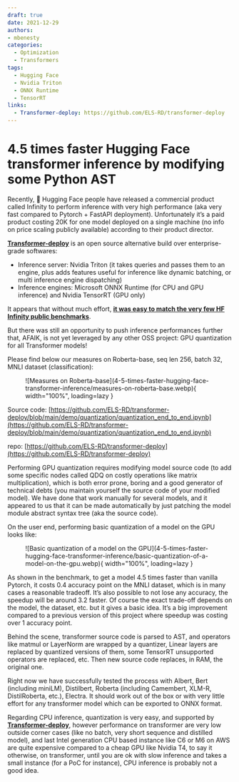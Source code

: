 ```yaml
---
draft: true
date: 2021-12-29
authors:
- mbenesty
categories:
  - Optimization
  - Transformers
tags:
  - Hugging Face
  - Nvidia Triton
  - ONNX Runtime
  - TensorRT
links:
  - Transformer-deploy: https://github.com/ELS-RD/transformer-deploy
---
```


# 4.5 times faster Hugging Face transformer inference by modifying some Python AST

Recently, 🤗 Hugging Face people have released a commercial product called Infinity to perform inference with very high
performance (aka very fast compared to Pytorch + FastAPI deployment). Unfortunately it’s a paid product costing 20K for
one model deployed on a single machine (no info on price scaling publicly available) according to their product
director.

<!-- more -->

**[Transformer-deploy](https://github.com/ELS-RD/transformer-deploy)** is an open source alternative build over
enterprise-grade softwares:

- Inference server: Nvidia Triton (it takes queries and passes them to an engine, plus adds features useful for
  inference like dynamic batching, or multi inference engine dispatching)
- Inference engines: Microsoft ONNX Runtime (for CPU and GPU inference) and Nvidia TensorRT (GPU only)

It appears that without much effort, 
**[it was easy to match the very few HF Infinity public benchmarks](https://towardsdatascience.com/hugging-face-transformer-inference-under-1-millisecond-latency-e1be0057a51c?source=friends_link&sk=cd880e05c501c7880f2b9454830b8915)**.

But there was still an opportunity to push inference performances further that, AFAIK, is not yet leveraged by any other
OSS project: GPU quantization for all Transformer models!

Please find below our measures on Roberta-base, seq len 256, batch 32, MNLI dataset (classification):

<figure markdown>
  ![Measures on Roberta-base](4-5-times-faster-hugging-face-transformer-inference/measures-on-roberta-base.webp){ width="100%", loading=lazy }
</figure>

Source
code: [https://github.com/ELS-RD/transformer-deploy/blob/main/demo/quantization/quantization_end_to_end.ipynb](https://github.com/ELS-RD/transformer-deploy/blob/main/demo/quantization/quantization_end_to_end.ipynb)

repo: [https://github.com/ELS-RD/transformer-deploy](https://github.com/ELS-RD/transformer-deploy)

Performing GPU quantization requires modifying model source code (to add some specific nodes called QDQ on costly
operations like matrix multiplication), which is both error prone, boring and a good generator of technical debts (you
maintain yourself the source code of your modified model). We have done that work manually for several models, and it
appeared to us that it can be made automatically by just patching the model module abstract syntax tree (aka the source
code).

On the user end, performing basic quantization of a model on the GPU looks like:

<figure markdown>
  ![Basic quantization of a model on the GPU](4-5-times-faster-hugging-face-transformer-inference/basic-quantization-of-a-model-on-the-gpu.webp){ width="100%", loading=lazy }
</figure>

As shown in the benchmark, to get a model 4.5 times faster than vanilla Pytorch, it costs 0.4 accuracy point on the MNLI
dataset, which is in many cases a reasonable tradeoff. It’s also possible to not lose any accuracy, the speedup will be
around 3.2 faster. Of course the exact trade-off depends on the model, the dataset, etc. but it gives a basic idea. It’s
a big improvement compared to a previous version of this project where speedup was costing over 1 accuracy point.

Behind the scene, transformer source code is parsed to AST, and operators like matmul or LayerNorm are wrapped by a
quantizer, Linear layers are replaced by quantized versions of them, some TensorRT unsupported operators are replaced,
etc. Then new source code replaces, in RAM, the original one.

Right now we have successfully tested the process with Albert, Bert (including miniLM), Distilbert, Roberta (including
Camembert, XLM-R, DistilRoberta, etc.), Electra. It should work out of the box or with very little effort for any
transformer model which can be exported to ONNX format.

Regarding CPU inference, quantization is very easy, and supported by
**[Transformer-deploy](https://github.com/ELS-RD/transformer-deploy)**, however performance on
transformer are very low outside corner cases (like no batch, very short sequence and distilled model), and last Intel
generation CPU based instance like C6 or M6 on AWS are quite expensive compared to a cheap GPU like Nvidia T4, to say it
otherwise, on transformer, until you are ok with slow inference and takes a small instance (for a PoC for instance), CPU
inference is probably not a good idea.


